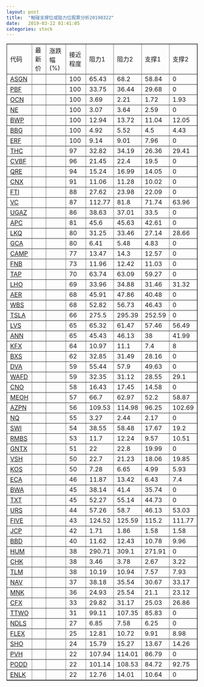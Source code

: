 ```yaml
---
layout: post
title:  "触碰支撑位或阻力位股票分析20190322"
date:   2019-03-22 01:41:05
categories: stock
---
```

<script type="text/javascript">
var stockList = []
stockList.push('gb_asgn');
stockList.push('gb_pbf');
stockList.push('gb_ocn');
stockList.push('gb_ne');
stockList.push('gb_bwp');
stockList.push('gb_bbg');
stockList.push('gb_erf');
stockList.push('gb_thc');
stockList.push('gb_cvbf');
stockList.push('gb_qre');
stockList.push('gb_cnx');
stockList.push('gb_fti');
stockList.push('gb_vc');
stockList.push('gb_ugaz');
stockList.push('gb_apc');
stockList.push('gb_lkq');
stockList.push('gb_gca');
stockList.push('gb_camp');
stockList.push('gb_fnb');
stockList.push('gb_tap');
stockList.push('gb_lho');
stockList.push('gb_aer');
stockList.push('gb_wbs');
stockList.push('gb_tsla');
stockList.push('gb_lvs');
stockList.push('gb_ann');
stockList.push('gb_kfx');
stockList.push('gb_bxs');
stockList.push('gb_dva');
stockList.push('gb_wafd');
stockList.push('gb_cno');
stockList.push('gb_meoh');
stockList.push('gb_azpn');
stockList.push('gb_nq');
stockList.push('gb_swi');
stockList.push('gb_rmbs');
stockList.push('gb_gntx');
stockList.push('gb_vsh');
stockList.push('gb_kos');
stockList.push('gb_eca');
stockList.push('gb_bwa');
stockList.push('gb_txt');
stockList.push('gb_urs');
stockList.push('gb_five');
stockList.push('gb_jcp');
stockList.push('gb_bbd');
stockList.push('gb_hum');
stockList.push('gb_chk');
stockList.push('gb_tlm');
stockList.push('gb_nav');
stockList.push('gb_mnk');
stockList.push('gb_cfx');
stockList.push('gb_ttwo');
stockList.push('gb_ndls');
stockList.push('gb_flex');
stockList.push('gb_sho');
stockList.push('gb_pvh');
stockList.push('gb_podd');
stockList.push('gb_enlk');
</script>
<table border="1">
 <tr>
 <td>代码</td>
 <td>最新价</td>
 <td>涨跌幅(%)</td>
 <td>接近程度</td>
 <td>阻力1</td>
 <td>阻力2</td>
 <td>支撑1</td>
 <td>支撑2</td>
</tr>
  <tr id="asgn" class="red">
  <td><a href="http://stock.finance.sina.com.cn/usstock/quotes/ASGN.html" target="_blank">ASGN</a></td><td></td><td></td><td>100</td><td>65.43</td><td>68.2</td><td>58.84</td><td>0</td></tr>
  <tr id="pbf" class="red">
  <td><a href="http://stock.finance.sina.com.cn/usstock/quotes/PBF.html" target="_blank">PBF</a></td><td></td><td></td><td>100</td><td>33.75</td><td>36.44</td><td>29.68</td><td>0</td></tr>
  <tr id="ocn" class="green">
  <td><a href="http://stock.finance.sina.com.cn/usstock/quotes/OCN.html" target="_blank">OCN</a></td><td></td><td></td><td>100</td><td>3.69</td><td>2.21</td><td>1.72</td><td>1.93</td></tr>
  <tr id="ne" class="red">
  <td><a href="http://stock.finance.sina.com.cn/usstock/quotes/NE.html" target="_blank">NE</a></td><td></td><td></td><td>100</td><td>3.07</td><td>3.64</td><td>2.59</td><td>0</td></tr>
  <tr id="bwp" class="green">
  <td><a href="http://stock.finance.sina.com.cn/usstock/quotes/BWP.html" target="_blank">BWP</a></td><td></td><td></td><td>100</td><td>12.94</td><td>13.72</td><td>11.04</td><td>12.05</td></tr>
  <tr id="bbg" class="red">
  <td><a href="http://stock.finance.sina.com.cn/usstock/quotes/BBG.html" target="_blank">BBG</a></td><td></td><td></td><td>100</td><td>4.92</td><td>5.52</td><td>4.5</td><td>4.43</td></tr>
  <tr id="erf" class="red">
  <td><a href="http://stock.finance.sina.com.cn/usstock/quotes/ERF.html" target="_blank">ERF</a></td><td></td><td></td><td>100</td><td>9.14</td><td>9.01</td><td>7.96</td><td>0</td></tr>
  <tr id="thc" class="green">
  <td><a href="http://stock.finance.sina.com.cn/usstock/quotes/THC.html" target="_blank">THC</a></td><td></td><td></td><td>97</td><td>32.82</td><td>34.19</td><td>26.36</td><td>29.41</td></tr>
  <tr id="cvbf" class="red">
  <td><a href="http://stock.finance.sina.com.cn/usstock/quotes/CVBF.html" target="_blank">CVBF</a></td><td></td><td></td><td>96</td><td>21.45</td><td>22.4</td><td>19.5</td><td>0</td></tr>
  <tr id="qre" class="red">
  <td><a href="http://stock.finance.sina.com.cn/usstock/quotes/QRE.html" target="_blank">QRE</a></td><td></td><td></td><td>94</td><td>15.24</td><td>16.99</td><td>14.05</td><td>0</td></tr>
  <tr id="cnx" class="red">
  <td><a href="http://stock.finance.sina.com.cn/usstock/quotes/CNX.html" target="_blank">CNX</a></td><td></td><td></td><td>91</td><td>11.06</td><td>11.28</td><td>10.02</td><td>0</td></tr>
  <tr id="fti" class="red">
  <td><a href="http://stock.finance.sina.com.cn/usstock/quotes/FTI.html" target="_blank">FTI</a></td><td></td><td></td><td>88</td><td>27.62</td><td>23.98</td><td>22.09</td><td>0</td></tr>
  <tr id="vc" class="green">
  <td><a href="http://stock.finance.sina.com.cn/usstock/quotes/VC.html" target="_blank">VC</a></td><td></td><td></td><td>87</td><td>112.77</td><td>81.8</td><td>71.74</td><td>63.96</td></tr>
  <tr id="ugaz" class="green">
  <td><a href="http://stock.finance.sina.com.cn/usstock/quotes/UGAZ.html" target="_blank">UGAZ</a></td><td></td><td></td><td>86</td><td>38.63</td><td>37.01</td><td>33.5</td><td>0</td></tr>
  <tr id="apc" class="red">
  <td><a href="http://stock.finance.sina.com.cn/usstock/quotes/APC.html" target="_blank">APC</a></td><td></td><td></td><td>81</td><td>45.6</td><td>45.63</td><td>42.61</td><td>0</td></tr>
  <tr id="lkq" class="green">
  <td><a href="http://stock.finance.sina.com.cn/usstock/quotes/LKQ.html" target="_blank">LKQ</a></td><td></td><td></td><td>80</td><td>31.25</td><td>33.46</td><td>27.14</td><td>28.66</td></tr>
  <tr id="gca" class="green">
  <td><a href="http://stock.finance.sina.com.cn/usstock/quotes/GCA.html" target="_blank">GCA</a></td><td></td><td></td><td>80</td><td>6.41</td><td>5.48</td><td>4.83</td><td>0</td></tr>
  <tr id="camp" class="green">
  <td><a href="http://stock.finance.sina.com.cn/usstock/quotes/CAMP.html" target="_blank">CAMP</a></td><td></td><td></td><td>77</td><td>13.47</td><td>14.3</td><td>12.57</td><td>0</td></tr>
  <tr id="fnb" class="green">
  <td><a href="http://stock.finance.sina.com.cn/usstock/quotes/FNB.html" target="_blank">FNB</a></td><td></td><td></td><td>73</td><td>11.96</td><td>12.42</td><td>11.03</td><td>0</td></tr>
  <tr id="tap" class="green">
  <td><a href="http://stock.finance.sina.com.cn/usstock/quotes/TAP.html" target="_blank">TAP</a></td><td></td><td></td><td>70</td><td>63.74</td><td>63.09</td><td>59.27</td><td>0</td></tr>
  <tr id="lho" class="green">
  <td><a href="http://stock.finance.sina.com.cn/usstock/quotes/LHO.html" target="_blank">LHO</a></td><td></td><td></td><td>69</td><td>33.96</td><td>34.88</td><td>31.46</td><td>31.32</td></tr>
  <tr id="aer" class="red">
  <td><a href="http://stock.finance.sina.com.cn/usstock/quotes/AER.html" target="_blank">AER</a></td><td></td><td></td><td>68</td><td>45.91</td><td>47.86</td><td>40.48</td><td>0</td></tr>
  <tr id="wbs" class="red">
  <td><a href="http://stock.finance.sina.com.cn/usstock/quotes/WBS.html" target="_blank">WBS</a></td><td></td><td></td><td>68</td><td>52.82</td><td>56.73</td><td>46.43</td><td>0</td></tr>
  <tr id="tsla" class="red">
  <td><a href="http://stock.finance.sina.com.cn/usstock/quotes/TSLA.html" target="_blank">TSLA</a></td><td></td><td></td><td>66</td><td>275.5</td><td>295.39</td><td>252.59</td><td>0</td></tr>
  <tr id="lvs" class="red">
  <td><a href="http://stock.finance.sina.com.cn/usstock/quotes/LVS.html" target="_blank">LVS</a></td><td></td><td></td><td>65</td><td>65.32</td><td>61.47</td><td>57.46</td><td>56.49</td></tr>
  <tr id="ann" class="red">
  <td><a href="http://stock.finance.sina.com.cn/usstock/quotes/ANN.html" target="_blank">ANN</a></td><td></td><td></td><td>65</td><td>45.43</td><td>46.13</td><td>38</td><td>41.99</td></tr>
  <tr id="kfx" class="green">
  <td><a href="http://stock.finance.sina.com.cn/usstock/quotes/KFX.html" target="_blank">KFX</a></td><td></td><td></td><td>64</td><td>10.97</td><td>11.1</td><td>7.4</td><td>8</td></tr>
  <tr id="bxs" class="green">
  <td><a href="http://stock.finance.sina.com.cn/usstock/quotes/BXS.html" target="_blank">BXS</a></td><td></td><td></td><td>62</td><td>32.85</td><td>31.49</td><td>28.16</td><td>0</td></tr>
  <tr id="dva" class="red">
  <td><a href="http://stock.finance.sina.com.cn/usstock/quotes/DVA.html" target="_blank">DVA</a></td><td></td><td></td><td>59</td><td>55.44</td><td>57.9</td><td>49.63</td><td>0</td></tr>
  <tr id="wafd" class="green">
  <td><a href="http://stock.finance.sina.com.cn/usstock/quotes/WAFD.html" target="_blank">WAFD</a></td><td></td><td></td><td>59</td><td>32.35</td><td>31.12</td><td>28.55</td><td>29.1</td></tr>
  <tr id="cno" class="red">
  <td><a href="http://stock.finance.sina.com.cn/usstock/quotes/CNO.html" target="_blank">CNO</a></td><td></td><td></td><td>58</td><td>16.43</td><td>17.45</td><td>14.58</td><td>0</td></tr>
  <tr id="meoh" class="green">
  <td><a href="http://stock.finance.sina.com.cn/usstock/quotes/MEOH.html" target="_blank">MEOH</a></td><td></td><td></td><td>57</td><td>66.7</td><td>62.97</td><td>52.2</td><td>58.87</td></tr>
  <tr id="azpn" class="green">
  <td><a href="http://stock.finance.sina.com.cn/usstock/quotes/AZPN.html" target="_blank">AZPN</a></td><td></td><td></td><td>56</td><td>109.53</td><td>114.98</td><td>96.25</td><td>102.69</td></tr>
  <tr id="nq" class="green">
  <td><a href="http://stock.finance.sina.com.cn/usstock/quotes/NQ.html" target="_blank">NQ</a></td><td></td><td></td><td>55</td><td>3.27</td><td>2.44</td><td>2.17</td><td>0</td></tr>
  <tr id="swi" class="green">
  <td><a href="http://stock.finance.sina.com.cn/usstock/quotes/SWI.html" target="_blank">SWI</a></td><td></td><td></td><td>54</td><td>38.55</td><td>58.48</td><td>17.67</td><td>19.2</td></tr>
  <tr id="rmbs" class="green">
  <td><a href="http://stock.finance.sina.com.cn/usstock/quotes/RMBS.html" target="_blank">RMBS</a></td><td></td><td></td><td>53</td><td>11.7</td><td>12.24</td><td>9.57</td><td>10.51</td></tr>
  <tr id="gntx" class="green">
  <td><a href="http://stock.finance.sina.com.cn/usstock/quotes/GNTX.html" target="_blank">GNTX</a></td><td></td><td></td><td>51</td><td>22</td><td>22.8</td><td>19.99</td><td>0</td></tr>
  <tr id="vsh" class="green">
  <td><a href="http://stock.finance.sina.com.cn/usstock/quotes/VSH.html" target="_blank">VSH</a></td><td></td><td></td><td>50</td><td>22.7</td><td>21.23</td><td>18.06</td><td>19.85</td></tr>
  <tr id="kos" class="green">
  <td><a href="http://stock.finance.sina.com.cn/usstock/quotes/KOS.html" target="_blank">KOS</a></td><td></td><td></td><td>50</td><td>7.28</td><td>6.65</td><td>4.99</td><td>5.93</td></tr>
  <tr id="eca" class="green">
  <td><a href="http://stock.finance.sina.com.cn/usstock/quotes/ECA.html" target="_blank">ECA</a></td><td></td><td></td><td>46</td><td>11.87</td><td>13.42</td><td>6.43</td><td>7.4</td></tr>
  <tr id="bwa" class="red">
  <td><a href="http://stock.finance.sina.com.cn/usstock/quotes/BWA.html" target="_blank">BWA</a></td><td></td><td></td><td>45</td><td>38.14</td><td>41.4</td><td>35.74</td><td>0</td></tr>
  <tr id="txt" class="red">
  <td><a href="http://stock.finance.sina.com.cn/usstock/quotes/TXT.html" target="_blank">TXT</a></td><td></td><td></td><td>45</td><td>52.27</td><td>55.14</td><td>44.73</td><td>0</td></tr>
  <tr id="urs" class="green">
  <td><a href="http://stock.finance.sina.com.cn/usstock/quotes/URS.html" target="_blank">URS</a></td><td></td><td></td><td>44</td><td>57.26</td><td>58.7</td><td>46.13</td><td>53.03</td></tr>
  <tr id="five" class="green">
  <td><a href="http://stock.finance.sina.com.cn/usstock/quotes/FIVE.html" target="_blank">FIVE</a></td><td></td><td></td><td>43</td><td>124.52</td><td>125.59</td><td>115.2</td><td>111.77</td></tr>
  <tr id="jcp" class="red">
  <td><a href="http://stock.finance.sina.com.cn/usstock/quotes/JCP.html" target="_blank">JCP</a></td><td></td><td></td><td>42</td><td>1.71</td><td>1.86</td><td>1.58</td><td>1.58</td></tr>
  <tr id="bbd" class="red">
  <td><a href="http://stock.finance.sina.com.cn/usstock/quotes/BBD.html" target="_blank">BBD</a></td><td></td><td></td><td>40</td><td>11.62</td><td>12.43</td><td>10.78</td><td>9.96</td></tr>
  <tr id="hum" class="green">
  <td><a href="http://stock.finance.sina.com.cn/usstock/quotes/HUM.html" target="_blank">HUM</a></td><td></td><td></td><td>38</td><td>290.71</td><td>309.1</td><td>271.91</td><td>0</td></tr>
  <tr id="chk" class="green">
  <td><a href="http://stock.finance.sina.com.cn/usstock/quotes/CHK.html" target="_blank">CHK</a></td><td></td><td></td><td>38</td><td>3.46</td><td>3.78</td><td>2.67</td><td>3.22</td></tr>
  <tr id="tlm" class="green">
  <td><a href="http://stock.finance.sina.com.cn/usstock/quotes/TLM.html" target="_blank">TLM</a></td><td></td><td></td><td>38</td><td>10.19</td><td>10.94</td><td>7.57</td><td>7.93</td></tr>
  <tr id="nav" class="green">
  <td><a href="http://stock.finance.sina.com.cn/usstock/quotes/NAV.html" target="_blank">NAV</a></td><td></td><td></td><td>37</td><td>38.18</td><td>35.54</td><td>30.67</td><td>33.17</td></tr>
  <tr id="mnk" class="green">
  <td><a href="http://stock.finance.sina.com.cn/usstock/quotes/MNK.html" target="_blank">MNK</a></td><td></td><td></td><td>36</td><td>24.93</td><td>25.54</td><td>21.1</td><td>23.12</td></tr>
  <tr id="cfx" class="red">
  <td><a href="http://stock.finance.sina.com.cn/usstock/quotes/CFX.html" target="_blank">CFX</a></td><td></td><td></td><td>33</td><td>29.82</td><td>31.17</td><td>25.03</td><td>26.86</td></tr>
  <tr id="ttwo" class="red">
  <td><a href="http://stock.finance.sina.com.cn/usstock/quotes/TTWO.html" target="_blank">TTWO</a></td><td></td><td></td><td>31</td><td>99.11</td><td>107.35</td><td>85.83</td><td>0</td></tr>
  <tr id="ndls" class="red">
  <td><a href="http://stock.finance.sina.com.cn/usstock/quotes/NDLS.html" target="_blank">NDLS</a></td><td></td><td></td><td>27</td><td>6.85</td><td>7.58</td><td>6.25</td><td>0</td></tr>
  <tr id="flex" class="red">
  <td><a href="http://stock.finance.sina.com.cn/usstock/quotes/FLEX.html" target="_blank">FLEX</a></td><td></td><td></td><td>25</td><td>12.81</td><td>10.72</td><td>9.91</td><td>8.98</td></tr>
  <tr id="sho" class="green">
  <td><a href="http://stock.finance.sina.com.cn/usstock/quotes/SHO.html" target="_blank">SHO</a></td><td></td><td></td><td>24</td><td>15.79</td><td>15.27</td><td>13.67</td><td>14.26</td></tr>
  <tr id="pvh" class="green">
  <td><a href="http://stock.finance.sina.com.cn/usstock/quotes/PVH.html" target="_blank">PVH</a></td><td></td><td></td><td>22</td><td>107.94</td><td>114.01</td><td>86.79</td><td>0</td></tr>
  <tr id="podd" class="green">
  <td><a href="http://stock.finance.sina.com.cn/usstock/quotes/PODD.html" target="_blank">PODD</a></td><td></td><td></td><td>22</td><td>101.14</td><td>108.53</td><td>84.72</td><td>92.75</td></tr>
  <tr id="enlk" class="red">
  <td><a href="http://stock.finance.sina.com.cn/usstock/quotes/ENLK.html" target="_blank">ENLK</a></td><td></td><td></td><td>22</td><td>12.76</td><td>14.01</td><td>10.64</td><td>0</td></tr>
</table>
